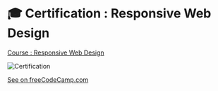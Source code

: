 # 🎓 Certification : Responsive Web Design

[Course : Responsive Web Design](https://www.freecodecamp.org/learn/responsive-web-design/)


![Certification](https://github.com/alexis-massa/fcc_ResponsiveWebdesign/blob/main/fcc-Responsive-Web-Design_AlexisMassa.png?raw=true)

[See on freeCodeCamp.com](https://www.freecodecamp.org/certification/alexis-massa/responsive-web-design)